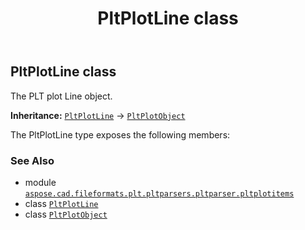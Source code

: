 ﻿---
title: PltPlotLine class
second_title: Aspose.CAD for Python via .NET API References
description: 
type: docs
weight: 80
url: /python-net/aspose.cad.fileformats.plt.pltparsers.pltparser.pltplotitems/pltplotline/
is_root: false
---

## PltPlotLine class

The PLT plot Line object.



**Inheritance:** [`PltPlotLine`](/cad/python-net/aspose.cad.fileformats.plt.pltparsers.pltparser.pltplotitems/pltplotline) → 
[`PltPlotObject`](/cad/python-net/aspose.cad.fileformats.plt.pltparsers.pltparser.pltplotitems/pltplotobject)



The PltPlotLine type exposes the following members:


### See Also
* module [`aspose.cad.fileformats.plt.pltparsers.pltparser.pltplotitems`](..)
* class [`PltPlotLine`](/cad/python-net/aspose.cad.fileformats.plt.pltparsers.pltparser.pltplotitems/pltplotline)
* class [`PltPlotObject`](/cad/python-net/aspose.cad.fileformats.plt.pltparsers.pltparser.pltplotitems/pltplotobject)

